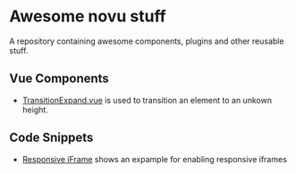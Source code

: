 # Awesome novu stuff
A repository containing awesome components, plugins and other reusable stuff.

## Vue Components
- [TransitionExpand.vue](./components/TransitionExpand.vue) is used to transition an element to an unkown height.

## Code Snippets
- [Responsive iFrame](./snippets/README.md) shows an expample for enabling responsive iframes
